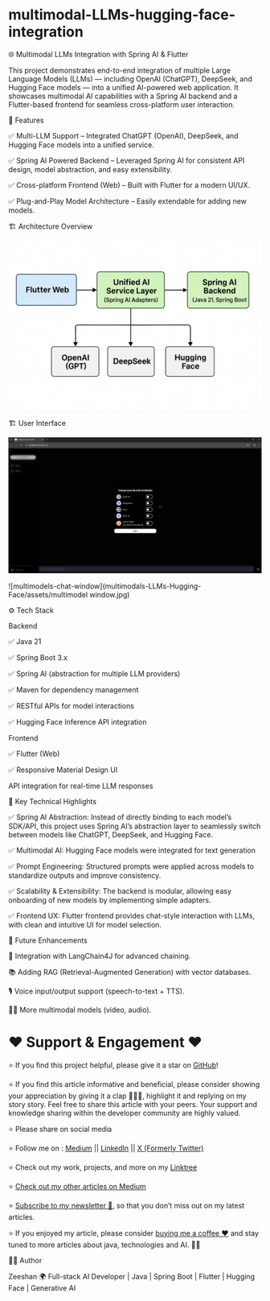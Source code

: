 # multimodal-LLMs-hugging-face-integration

🌐 Multimodal LLMs Integration with Spring AI & Flutter

This project demonstrates end-to-end integration of multiple Large Language Models (LLMs) — including OpenAI (ChatGPT), DeepSeek, and Hugging Face models — into a unified AI-powered web application.
It showcases multimodal AI capabilities with a Spring AI backend and a Flutter-based frontend for seamless cross-platform user interaction.

🚀 Features

✅ Multi-LLM Support – Integrated ChatGPT (OpenAI), DeepSeek, and Hugging Face models into a unified service.

✅ Spring AI Powered Backend – Leveraged Spring AI for consistent API design, model abstraction, and easy extensibility.

✅ Cross-platform Frontend (Web) – Built with Flutter for a modern UI/UX.

✅ Plug-and-Play Model Architecture – Easily extendable for adding new models.

🏗️ Architecture Overview

![Architecture Overview](multimodals-LLMs-Hugging-Face/assets/architecture-overview.png)

🏗️ User Interface

![Homepage](multimodals-LLMs-Hugging-Face/assets/home-page.jpg)

![multimodels-chat-window](multimodals-LLMs-Hugging-Face/assets/multimodel window.jpg)

⚙️ Tech Stack

Backend

✅ Java 21

✅ Spring Boot 3.x

✅ Spring AI (abstraction for multiple LLM providers)

✅ Maven for dependency management

✅ RESTful APIs for model interactions

✅ Hugging Face Inference API integration

Frontend

✅ Flutter (Web)

✅ Responsive Material Design UI

API integration for real-time LLM responses

🔑 Key Technical Highlights

✅ Spring AI Abstraction: Instead of directly binding to each model’s SDK/API, this project uses Spring AI’s abstraction layer to seamlessly switch between models like ChatGPT, DeepSeek, and Hugging Face.

✅ Multimodal AI: Hugging Face models were integrated for text generation

✅ Prompt Engineering: Structured prompts were applied across models to standardize outputs and improve consistency.

✅ Scalability & Extensibility: The backend is modular, allowing easy onboarding of new models by implementing simple adapters.

✅ Frontend UX: Flutter frontend provides chat-style interaction with LLMs, with clean and intuitive UI for model selection.

🧭 Future Enhancements

🔗 Integration with LangChain4J for advanced chaining.

📚 Adding RAG (Retrieval-Augmented Generation) with vector databases.

🎙️ Voice input/output support (speech-to-text + TTS).

🧑‍💻 More multimodal models (video, audio).

<h1>❤️ Support & Engagement ❤️</h1>

⭐ If you find this project helpful, please give it a star on [GitHub](https://github.com/zees007/microservices-jwt-authentication-authorization-spring-security)! 

⭐ If you find this article informative and beneficial, please consider showing your appreciation by giving it a clap 👏👏👏, highlight it and replying on my story story. Feel free to share this article with your peers. Your support and knowledge sharing within the developer community are highly valued.

⭐ Please share on social media

⭐ Follow me on : [Medium](https://medium.com/@mhmdzeeshan) || [LinkedIn](https://www.linkedin.com/in/zeeshan-adil-a94b3867/) || [X (Formerly Twitter)](https://x.com/DevZeesCraft)

⭐ Check out my work, projects, and more on my [Linktree](https://linktr.ee/zees007)

⭐ [Check out my other articles on Medium](https://medium.com/@mhmdzeeshan)

⭐ [Subscribe to my newsletter 📧](https://medium.com/@mhmdzeeshan/subscribe), so that you don’t miss out on my latest articles.

⭐ If you enjoyed my article, please consider [buying me a coffee ❤️](https://buymeacoffee.com/mhmdzeeshan) and stay tuned to more articles about java, technologies and AI. 🧑‍💻

👨‍💻 Author

 Zeeshan
🌍 Full-stack AI Developer | Java | Spring Boot | Flutter | Hugging Face | Generative AI
